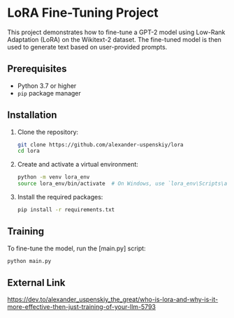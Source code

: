 # LoRA Fine-Tuning Project

This project demonstrates how to fine-tune a GPT-2 model using Low-Rank Adaptation (LoRA) on the Wikitext-2 dataset. The fine-tuned model is then used to generate text based on user-provided prompts.

## Prerequisites

- Python 3.7 or higher
- `pip` package manager

## Installation

1. Clone the repository:
    ```sh
    git clone https://github.com/alexander-uspenskiy/lora
    cd lora
    ```

2. Create and activate a virtual environment:
    ```sh
    python -m venv lora_env
    source lora_env/bin/activate  # On Windows, use `lora_env\Scripts\activate`
    ```

3. Install the required packages:
    ```sh
    pip install -r requirements.txt
    ```

## Training

To fine-tune the model, run the [main.py] script:
```sh
python main.py
```

## External Link

https://dev.to/alexander_uspenskiy_the_great/who-is-lora-and-why-is-it-more-effective-then-just-training-of-your-llm-5793
